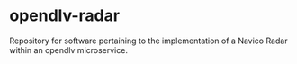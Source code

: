 # opendlv-radar
Repository for software pertaining to the implementation of a Navico Radar within an opendlv microservice. 
